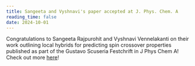 ```yaml
---
title: Sangeeta and Vyshnavi's paper accepted at J. Phys. Chem. A
reading_time: false
date: 2024-10-01
---
```

Congratulations to Sangeeta Rajpurohit and Vyshnavi Vennelakanti on their work outlining local hybrids for predicting spin crossover properties published as part of the Gustavo Scuseria Festchrift in J Phys Chem A! Check out more [here](/publication/rajpurohit-improving-2024/)!

<!--more-->
